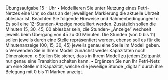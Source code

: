 Übungsaufgabe 15 - Uhr
▪ Modellieren Sie unter Nutzung eines Petri-Netzes eine Uhr, so
dass an der jeweiligen Markierung die aktuelle Uhrzeit
ablesbar ist. Beachten Sie folgende Hinweise und
Rahmenbedingungen!
o Es soll eine 12-Stunden-Anzeige modelliert werden. Zusätzlich sollen die
Minuten 15, 30, 45, 00 ablesbar sein, die Stunden- „Anzeige“ wechselt jeweils
beim Übergang von 45 zu 00 Minuten. Die Stunden (von 0 bis 11) sollen jeweils
durch eine Stelle repräsentiert werden, ebenso soll es für die Minutenanzeige (00,
15, 30, 45) jeweils genau eine Stelle im Modell geben.
o Verwenden Sie in Ihrem Modell zunächst weder Kapazitäten noch Dimensionen.
o Stellen Sie sicher, dass in Ihrem Modell zu jedem Zeitpunkt nur genau eine
Transition schalten kann.
▪ Ergänzen Sie nun Ihr Petri-Netz um eine Stelle mit Kapazität,
welche die jeweilige Stunde „digital“ durch ihre Belegung mit
0 bis 11 Marken anzeigt.
